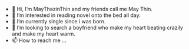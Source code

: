 - 👋 Hi, I’m MayThazinThin and my friends call me May Thin. 
- 👀 I’m interested in reading novel onto the bed all day. 
- 🌱 I’m currently single since i was born.
- 💞️ I’m looking to search a boyfriend who make my heart beating crazily and make my heart warm.
- 📫 How to reach me ... 

<!---
MayThazinThin is a ✨ special ✨ repository because its `README.md` (this file) appears on your GitHub profile.
You can click the Preview link to take a look at your changes.
--->
